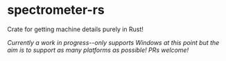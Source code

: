 # spectrometer-rs
Crate for getting machine details purely in Rust!

*Currently a work in progress--only supports Windows at this point but the aim is to support as many platforms as possible! PRs welcome!*
